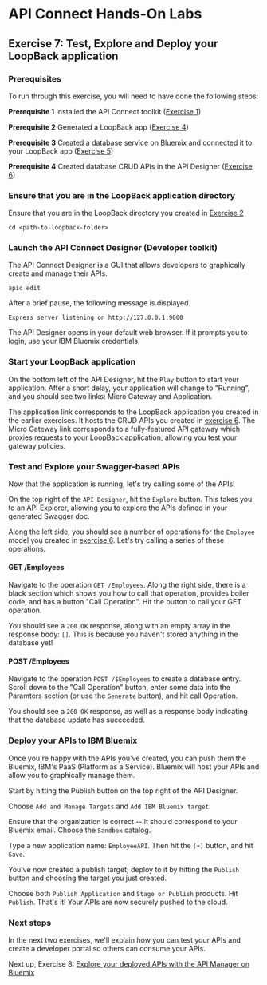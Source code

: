# API Connect Hands-On Labs

## Exercise 7: Test, Explore and Deploy your LoopBack application

### Prerequisites

To run through this exercise, you will need to have done the following steps:

**Prerequisite 1** Installed the API Connect toolkit ([Exercise 1](../exercises/ex1))

**Prerequisite 2** Generated a LoopBack app ([Exercise 4](../exercises/ex4))

**Prerequisite 3** Created a database service on Bluemix and connected it to your LoopBack app ([Exercise 5](../exercises/ex5))

**Prerequisite 4** Created database CRUD APIs in the API Designer ([Exercise 6](../exercises/ex6))

### Ensure that you are in the LoopBack application directory

Ensure that you are in the LoopBack directory you created in [Exercise 2](exercises/ex2)

```
cd <path-to-loopback-folder>
```

### Launch the API Connect Designer (Developer toolkit)

The API Connect Designer is a GUI that allows developers to graphically create and manage their APIs. 

```
apic edit
```

After a brief pause, the following message is displayed.

`Express server listening on http://127.0.0.1:9000`

The API Designer opens in your default web browser. If it prompts you to login, use your IBM Bluemix credentials.

### Start your LoopBack application

On the bottom left of the API Designer, hit the `Play` button to start your application. After a short delay, your application will change to "Running", and you should see two links: Micro Gateway and Application.  

The application link corresponds to the LoopBack application you created in the earlier exercises. It hosts the CRUD APIs you created in [exercise 6](../exercises/ex6). The Micro Gateway link corresponds to a fully-featured API gateway which proxies requests to your LoopBack application, allowing you test your gateway policies.

### Test and Explore your Swagger-based APIs

Now that the application is running, let's try calling some of the APIs!

On the top right of the `API Designer`, hit the `Explore` button. This takes you to an API Explorer, allowing you to explore the APIs defined in your generated Swagger doc.

Along the left side, you should see a number of operations for the `Employee` model you created in [exercise 6](../exercises/ex6). Let's try calling a series of these operations.

#### GET /Employees

Navigate to the operation `GET /Employees`. Along the right side, there is a black section which shows you how to call that operation, provides boiler code, and has a button "Call Operation". Hit the button to call your GET operation.

You should see a `200 OK` response, along with an empty array in the response body: `[]`.  This is because you haven't stored anything in the database yet!

#### POST /Employees

Navigate to the operation `POST /$Employees` to create a database entry. Scroll down to the "Call Operation" button, enter some data into the Paramters section (or use the `Generate` button), and hit call Operation.

You should see a `200 OK` response, as well as a response body indicating that the database update has succeeded.

### Deploy your APIs to IBM Bluemix

Once you're happy with the APIs you've created, you can push them the Bluemix, IBM's PaaS (Platform as a Service).  Bluemix will host your APIs and allow you to graphically manage them.

Start by hitting the Publish button on the top right of the API Designer.

Choose `Add and Manage Targets` and `Add IBM Bluemix target`.

Ensure that the organization is correct -- it should correspond to your Bluemix email.  Choose the `Sandbox` catalog.

Type a new application name: `EmployeeAPI`. Then hit the `(+)` button, and hit `Save`.

You've now created a publish target; deploy to it by hitting the `Publish` button and choosing the target you just created.

Choose both `Publish Application` and `Stage or Publish` products. Hit `Publish`. That's it! Your APIs are now securely pushed to the cloud.

### Next steps

In the next two exercises, we'll explain how you can test your APIs and create a developer portal so others can consume your APIs.

Next up, Exercise 8: [Explore your deployed APIs with the API Manager on Bluemix](../exercises/ex8)
